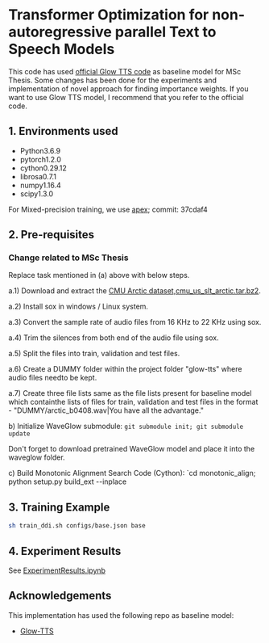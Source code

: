 # Transformer Optimization for non-autoregressive parallel Text to Speech Models

This code has used [official Glow TTS code](https://github.com/jaywalnut310/glow-tts) as baseline model for MSc Thesis. Some changes has been done for the experiments and implementation of novel approach for finding importance weights. If you want to use Glow TTS model, I recommend that you refer to the official code.


## 1. Environments used

* Python3.6.9
* pytorch1.2.0
* cython0.29.12
* librosa0.7.1
* numpy1.16.4
* scipy1.3.0

For Mixed-precision training, we use [apex](https://github.com/NVIDIA/apex); commit: 37cdaf4


## 2. Pre-requisites

### Change related to MSc Thesis ###
Replace task mentioned in (a) above with below steps.

a.1) Download and extract the [CMU Arctic dataset,cmu_us_slt_arctic.tar.bz2](http://festvox.org/cmu_arctic/).

a.2) Install sox in windows / Linux system.

a.3) Convert the sample rate of audio files from 16 KHz to 22 KHz using sox.

a.4) Trim the silences from both end of the audio file using sox. 

a.5) Split the files into train, validation and test files.

a.6) Create a DUMMY folder within the project folder "glow-tts" where audio files needto be kept.

a.7) Create three file lists same as the file lists present for baseline model which containthe lists of files for train, validation and test files in the format - "DUMMY/arctic_b0408.wav|You have all the advantage."

b) Initialize WaveGlow submodule: `git submodule init; git submodule update`

Don't forget to download pretrained WaveGlow model and place it into the waveglow folder.

c) Build Monotonic Alignment Search Code (Cython): `cd monotonic_align; python setup.py build_ext --inplace

## 3. Training Example

```sh
sh train_ddi.sh configs/base.json base
```

## 4. Experiment Results

See [ExperimentResults.ipynb](./ExperimentResults.ipynb)


## Acknowledgements

This implementation has used the following repo as baseline model:
* [Glow-TTS](https://github.com/jaywalnut310/glow-tts)
